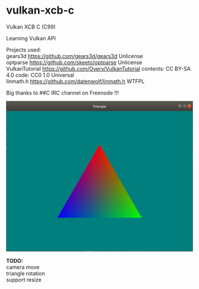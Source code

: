 # vulkan-xcb-c

Vulkan XCB C (C99)

Learning Vulkan API

 Projects used:  
 gears3d https://github.com/gears3d/gears3d Unlicense  
 optparse https://github.com/skeeto/optparse Unlicense  
 VulkanTutorial https://github.com/Overv/VulkanTutorial contents: CC BY-SA 4.0 code: CC0 1.0 Universal  
 linmath.h https://github.com/datenwolf/linmath.h WTFPL  

 Big thanks to ##C IRC channel on Freenode !!!

![alt text](https://github.com/RicardasSim/vulkan-xcb-c/blob/master/screenshot-1.jpg)

**TODO:**  
camera move  
triangle rotation  
support resize

